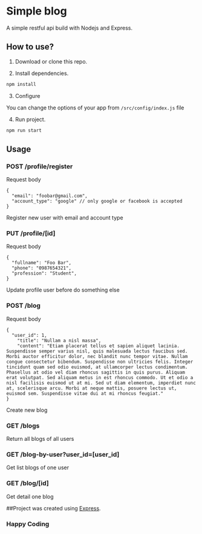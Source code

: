 # Simple blog

A simple restful api build with Nodejs and Express.

## How to use?

1. Download or clone this repo.

2. Install dependencies.

```js
npm install
```

3. Configure

You can change the options of your app from ```/src/config/index.js``` file 

4. Run project.

```js
npm run start
```

## Usage

### POST /profile/register

Request body

```
{
  "email": "foobar@gmail.com",
  "account_type": "google" // only google or facebook is accepted
}
```

Register new user with email and account type

### PUT /profile/[id]

Request body

```
{
  "fullname": "Foo Bar",
  "phone": "0987654321",
  "profession": "Student",
}
```
Update profile user before do something else

### POST /blog

Request body

```
{
  "user_id": 1,
	"title": "Nullam a nisl massa",
	"content": "Etiam placerat tellus et sapien aliquet lacinia. Suspendisse semper varius nisl, quis malesuada lectus faucibus sed. Morbi auctor efficitur dolor, nec blandit nunc tempor vitae. Nullam congue consectetur bibendum. Suspendisse non ultricies felis. Integer tincidunt quam sed odio euismod, at ullamcorper lectus condimentum. Phasellus at odio vel diam rhoncus sagittis in quis purus. Aliquam erat volutpat. Sed aliquam metus in est rhoncus commodo. Ut et odio a nisl facilisis euismod ut at mi. Sed ut diam elementum, imperdiet nunc at, scelerisque arcu. Morbi at neque mattis, posuere lectus ut, euismod sem. Suspendisse vitae dui at mi rhoncus feugiat."
}
```

Create new blog

### GET /blogs

Return all blogs of all users

### GET /blog-by-user?user_id=[user_id]
Get list blogs of one user

### GET /blog/[id]
Get detail one blog

##Project was created using [Express](http://expressjs.com/).

### Happy Coding
